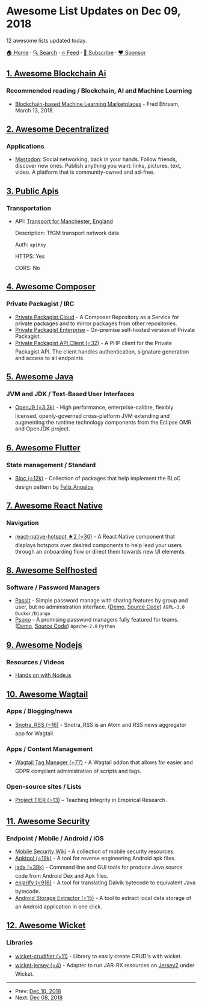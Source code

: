 # Awesome List Updates on Dec 09, 2018

12 awesome lists updated today.

[🏠 Home](/README.md) · [🔍 Search](https://www.trackawesomelist.com/search/) · [🔥 Feed](https://www.trackawesomelist.com/rss.xml) · [📮 Subscribe](https://trackawesomelist.us17.list-manage.com/subscribe?u=d2f0117aa829c83a63ec63c2f&id=36a103854c) · [❤️  Sponsor](https://github.com/sponsors/theowenyoung)



## [1. Awesome Blockchain Ai](/content/steven2358/awesome-blockchain-ai/README.md)

### Recommended reading / Blockchain, AI and Machine Learning

*   [Blockchain-based Machine Learning Marketplaces](https://medium.com/@FEhrsam/blockchain-based-machine-learning-marketplaces-cb2d4dae2c17) - Fred Ehrsam, March 13, 2018.

## [2. Awesome Decentralized](/content/croqaz/awesome-decentralized/README.md)

### Applications

*   [Mastodon](https://joinmastodon.org): Social networking, back in your hands. Follow friends, discover new ones. Publish anything you want: links, pictures, text, video. A platform that is community-owned and ad-free.

## [3. Public Apis](/content/public-apis/public-apis/README.md)

### Transportation

- API: [Transport for Manchester, England](https://developer.tfgm.com/)

  Description: TfGM transport network data

  Auth: `apiKey`

  HTTPS: Yes

  CORS: No



## [4. Awesome Composer](/content/jakoch/awesome-composer/README.md)

### Private Packagist / IRC

*   [Private Packagist Cloud](https://packagist.com) - A Composer Repository as a Service for private packages and to mirror packages from other repositories.
*   [Private Packagist Enterprise](https://packagist.com) - On-premise self-hosted version of Private Packagist.
*   [Private Packagist API Client (⭐32)](https://github.com/packagist/private-packagist-api-client) - A PHP client for the Private Packagist API. The client handles authentication, signature generation and access to all endpoints.

## [5. Awesome Java](/content/akullpp/awesome-java/README.md)

### JVM and JDK / Text-Based User Interfaces

*   [OpenJ9 (⭐3.3k)](https://github.com/eclipse/openj9) - High performance, enterprise-calibre, flexibly licensed, openly-governed cross-platform JVM extending and augmenting the runtime technology components from the Eclipse OMR and OpenJDK project.

## [6. Awesome Flutter](/content/Solido/awesome-flutter/README.md)

### State management / Standard

*   [Bloc (⭐12k)](https://github.com/felangel/bloc) <!--stargazers:felangel/bloc--> - Collection of packages that help implement the BLoC design pattern by [Felix Angelov](https://github.com/felangel)

## [7. Awesome React Native](/content/jondot/awesome-react-native/README.md)

### Navigation

*   [react-native-hotspot ★2 (⭐30)](https://github.com/lawnstarter/react-native-hotspot) - A React Native component that displays hotspots over desired components to help lead your users through an onboarding flow or direct them towards new UI elements

## [8. Awesome Selfhosted](/content/awesome-selfhosted/awesome-selfhosted/README.md)

### Software / Password Managers

*   [PassIt](https://passit.io/) - Simple password manage with sharing features by group and user, but no administration interface. ([Demo](https://app.passit.io/), [Source Code](https://gitlab.com/passit)) `AGPL-3.0` `Docker/Django`
*   [Psono](https://psono.com/) - A promising password managers fully featured for teams. ([Demo](https://www.psono.pw), [Source Code](https://gitlab.com/psono)) `Apache-2.0` `Python`

## [9. Awesome Nodejs](/content/sindresorhus/awesome-nodejs/README.md)

### Resources / Videos

*   [Hands on with Node.js](https://learn.bevry.me/hands-on-with-node.js/preface)

## [10. Awesome Wagtail](/content/springload/awesome-wagtail/README.md)

### Apps / Blogging/news

*   [Snotra\_RSS (⭐16)](https://github.com/olopost/snotra_rss) - Snotra\_RSS is an Atom and RSS news aggregator app for Wagtail.

### Apps / Content Management

*   [Wagtail Tag Manager (⭐77)](https://github.com/jberghoef/wagtail-tag-manager) - A Wagtail addon that allows for easier and GDPR compliant administration of scripts and tags.

### Open-source sites / Lists

*   [Project TIER (⭐13)](https://github.com/ProjectTIER/projecttier.org) – Teaching Integrity in Empirical Research.

## [11. Awesome Security](/content/sbilly/awesome-security/README.md)

### Endpoint / Mobile / Android / iOS

*   [Mobile Security Wiki](https://mobilesecuritywiki.com/) - A collection of mobile security resources.
*   [Apktool (⭐19k)](https://github.com/iBotPeaches/Apktool) - A tool for reverse engineering Android apk files.
*   [jadx (⭐39k)](https://github.com/skylot/jadx) - Command line and GUI tools for produce Java source code from Android Dex and Apk files.
*   [enjarify (⭐916)](https://github.com/Storyyeller/enjarify) - A tool for translating Dalvik bytecode to equivalent Java bytecode.
*   [Android Storage Extractor (⭐15)](https://github.com/51j0/Android-Storage-Extractor) - A tool to extract local data storage of an Android application in one click.

## [12. Awesome Wicket](/content/PhantomYdn/awesome-wicket/README.md)

### Libraries

*   [wicket-crudifier (⭐11)](https://github.com/premium-minds/wicket-crudifier) - Library to easily create CRUD's with wicket.
*   [wicket-jersey (⭐4)](https://github.com/OrienteerBAP/wicket-jersey) - Adapter to run JAR-RX resources on [Jersey2](https://jersey.github.io/) under Wicket.

---

- Prev: [Dec 10, 2018](/content/2018/12/10/README.md)
- Next: [Dec 08, 2018](/content/2018/12/08/README.md)